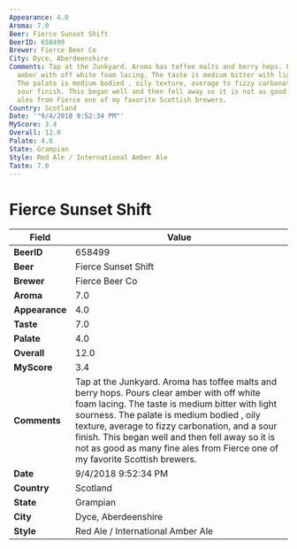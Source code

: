 ```yaml
---
Appearance: 4.0
Aroma: 7.0
Beer: Fierce Sunset Shift
BeerID: 658499
Brewer: Fierce Beer Co
City: Dyce, Aberdeenshire
Comments: Tap at the Junkyard. Aroma has toffee malts and berry hops. Pours clear
  amber with off white foam lacing. The taste is medium bitter with light sourness.
  The palate is medium bodied , oily texture, average to fizzy carbonation, and a
  sour finish. This began well and then fell away so it is not as good as many fine
  ales from Fierce one of my favorite Scottish brewers.
Country: Scotland
Date: '"9/4/2018 9:52:34 PM"'
MyScore: 3.4
Overall: 12.0
Palate: 4.0
State: Grampian
Style: Red Ale / International Amber Ale
Taste: 7.0
---
```


# Fierce Sunset Shift

| Field         | Value |
|---------------|-------|
| **BeerID** | 658499 |
| **Beer** | Fierce Sunset Shift |
| **Brewer** | Fierce Beer Co |
| **Aroma** | 7.0 |
| **Appearance** | 4.0 |
| **Taste** | 7.0 |
| **Palate** | 4.0 |
| **Overall** | 12.0 |
| **MyScore** | 3.4 |
| **Comments** | Tap at the Junkyard. Aroma has toffee malts and berry hops. Pours clear amber with off white foam lacing. The taste is medium bitter with light sourness. The palate is medium bodied , oily texture, average to fizzy carbonation, and a sour finish. This began well and then fell away so it is not as good as many fine ales from Fierce one of my favorite Scottish brewers. |
| **Date** | 9/4/2018 9:52:34 PM |
| **Country** | Scotland |
| **State** | Grampian |
| **City** | Dyce, Aberdeenshire |
| **Style** | Red Ale / International Amber Ale |
